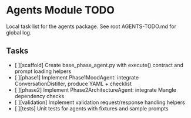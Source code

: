# Agents Module TODO

Local task list for the agents package. See root AGENTS-TODO.md for global log.

## Tasks
- [ ][scaffold] Create base_phase_agent.py with execute() contract and prompt loading helpers
- [ ][phase1] Implement Phase1MoodAgent: integrate ConversationDistiller, produce YAML + checklist
- [ ][phase2] Implement Phase2ArchitectureAgent: integrate Mangle dependency checks
- [ ][validation] Implement validation request/response handling helpers
- [ ][tests] Unit tests for agents with fixtures and sample prompts
